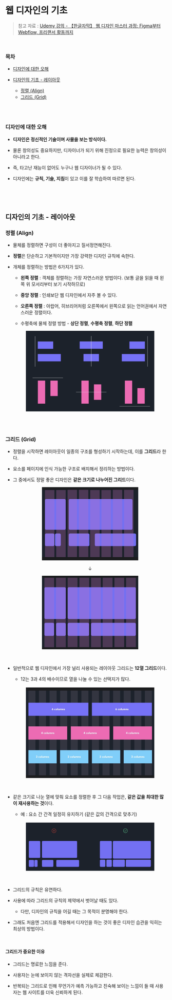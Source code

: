 # 웹 디자인의 기초

> 참고 자료 : <a href="https://www.udemy.com/course/web-design-figma-webflow-freelancing">Udemy 강의 - 【한글자막】 웹 디자인 마스터 과정: Figma부터 Webflow, 프리랜서 활동까지</a>

<br/>

### 목차

- <a href="https://github.com/SangYoonLee1231/TIL/blob/main/Web_Design/web_design_basic.md#%EB%94%94%EC%9E%90%EC%9D%B8%EC%97%90-%EB%8C%80%ED%95%9C-%EC%98%A4%ED%95%B4">디자인에 대한 오해</a>
- <a href="https://github.com/SangYoonLee1231/TIL/blob/main/Web_Design/web_design_basic.md#%EB%94%94%EC%9E%90%EC%9D%B8%EC%9D%98-%EA%B8%B0%EC%B4%88---%EB%A0%88%EC%9D%B4%EC%95%84%EC%9B%83">디자인의 기초 - 레이아웃</a>

  - <a href="https://github.com/SangYoonLee1231/TIL/blob/main/Web_Design/web_design_basic.md#%EC%A0%95%EB%A0%AC-align">정렬 (Align)</a>
  - <a href="https://github.com/SangYoonLee1231/TIL/blob/main/Web_Design/web_design_basic.md#%EA%B7%B8%EB%A6%AC%EB%93%9C-grid">그리드 (Grid)</a>

<br/><br/>

### 디자인에 대한 오해

- <strong>디자인은 정신적인 기술이며 사물을 보는 방식이다.</strong>

- 물론 창의성도 중요하지만, 디자이너가 되기 위해 진정으로 필요한 능력은 창의성이 아니라고 한다.

- 즉, 타고난 재능이 없어도 누구나 웹 디자이너가 될 수 있다.

- 디자인에는 <strong>규칙, 기술, 지침</strong>이 있고 이를 잘 학습하여 따르면 된다.

<br/><br/><br/>

## 디자인의 기초 - 레이아웃

### 정렬 (Align)

- 물체를 정렬하면 구성이 더 좋아지고 질서정연해진다.

- <strong>정렬</strong>은 단순하고 기본적이지만 가장 강력한 디자인 규칙에 속한다.

- 개체를 정렬하는 방법은 6가지가 있다.

  - <strong>왼쪽 정렬</strong> : 객체를 정렬하는 가장 자연스러운 방법이다. (보통 글을 읽을 때 왼쪽 위 모서리부터 보기 시작하므로)

  - <strong>중앙 정렬</strong> : 인쇄보단 웹 디자인에서 자주 볼 수 있다.

  - <strong>오른쪽 정렬</strong> : 아랍어, 히브리어처럼 오른쪽에서 왼쪽으로 읽는 언어권에서 자연스러운 정렬이다.

  - 수평축에 물체 정렬 방법 - <strong>상단 정렬</strong>, <strong>수평축 정렬</strong>, <strong>하단 정렬</strong>

   <div align="center">

   <img src="img/align_methods.png" width="400">

   </div>

<br/><br/>

### 그리드 (Grid)

- 정렬을 시작하면 레이아웃이 일종의 구조를 형성하기 시작하는데, 이를 <strong>그리드</strong>라 한다.

- 요소를 페이지에 인식 가능한 구조로 배치해서 정리하는 방법이다.

- 그 중에서도 정말 좋은 디자인은 <strong>같은 크기로 나누어진 그리드</strong>이다.

  <div align="center">

  <img src="img/equal_sized_grid.png" width="300">

  ↓

  <img src="img/equally_sized_grid.png" width="300">

  </div>

<br/>

- 일반적으로 웹 디자인에서 가장 널리 사용되는 레이아웃 그리드는 <strong>12열 그리드</strong>이다.

  - 12는 3과 4의 배수이므로 열을 나눌 수 있는 선택지가 많다.

  <br/>

  <div align="center">

  <img src="img/12_row_grid.png" width="400">

  </div>

<br/>

- 같은 크기로 나눈 열에 맞춰 요소를 정렬한 후 그 다음 작업은, <strong>같은 값을 최대한 많이 재사용하는 것</strong>이다.

  - 예 : 요소 간 간격 일정히 유지하기 (같은 값의 간격으로 맞추기)

  <br/>

  <div align="center">

  <img src="img/grid_setting_complete.png" width="400">

  </div>

<br/>

- 그리드의 규칙은 유연하다.

- 사용에 따라 그리드의 규칙의 제약에서 벗어날 때도 있다.

  - 다만, 디자인의 규칙을 어길 때는 그 목적이 분명해야 한다.

- 그래도 처음엔 그리드를 적용해서 디자인을 하는 것이 좋은 디자인 습관을 익히는 최상의 방법이다.

<br/>

#### 그리드가 중요한 이유

- 그리드는 명료한 느낌을 준다.

- 사용자는 눈에 보이지 않는 격자선을 실제로 체감한다.

- 반복되는 그리드로 인해 무언가가 예측 가능하고 친숙해 보이는 느낌이 들 때 사용자는 웹 사이트를 더욱 신뢰하게 된다.
